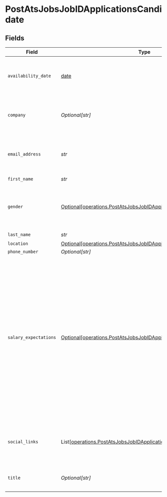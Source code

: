# PostAtsJobsJobIDApplicationsCandidate


## Fields

| Field                                                                                                                                                                                                                                                                                              | Type                                                                                                                                                                                                                                                                                               | Required                                                                                                                                                                                                                                                                                           | Description                                                                                                                                                                                                                                                                                        |
| -------------------------------------------------------------------------------------------------------------------------------------------------------------------------------------------------------------------------------------------------------------------------------------------------- | -------------------------------------------------------------------------------------------------------------------------------------------------------------------------------------------------------------------------------------------------------------------------------------------------- | -------------------------------------------------------------------------------------------------------------------------------------------------------------------------------------------------------------------------------------------------------------------------------------------------- | -------------------------------------------------------------------------------------------------------------------------------------------------------------------------------------------------------------------------------------------------------------------------------------------------- |
| `availability_date`                                                                                                                                                                                                                                                                                | [date](https://docs.python.org/3/library/datetime.html#date-objects)                                                                                                                                                                                                                               | :heavy_minus_sign:                                                                                                                                                                                                                                                                                 | The date the applicant is available to start working.<br/><br/>[](https://developer.mozilla.org/en-US/docs/Web/JavaScript/Reference/Global_Objects/Date/toISOString)                                                                                                                               |
| `company`                                                                                                                                                                                                                                                                                          | *Optional[str]*                                                                                                                                                                                                                                                                                    | :heavy_minus_sign:                                                                                                                                                                                                                                                                                 | The company where the applicant is currently working.                                                                                                                                                                                                                                              |
| `email_address`                                                                                                                                                                                                                                                                                    | *str*                                                                                                                                                                                                                                                                                              | :heavy_check_mark:                                                                                                                                                                                                                                                                                 | The primary email address this application will be created with.                                                                                                                                                                                                                                   |
| `first_name`                                                                                                                                                                                                                                                                                       | *str*                                                                                                                                                                                                                                                                                              | :heavy_check_mark:                                                                                                                                                                                                                                                                                 | N/A                                                                                                                                                                                                                                                                                                |
| `gender`                                                                                                                                                                                                                                                                                           | [Optional[operations.PostAtsJobsJobIDApplicationsGender]](../../models/operations/postatsjobsjobidapplicationsgender.md)                                                                                                                                                                           | :heavy_minus_sign:                                                                                                                                                                                                                                                                                 | The gender of the applicant. Must be one of `MALE`, `FEMALE`, or `OTHER`.                                                                                                                                                                                                                          |
| `last_name`                                                                                                                                                                                                                                                                                        | *str*                                                                                                                                                                                                                                                                                              | :heavy_check_mark:                                                                                                                                                                                                                                                                                 | N/A                                                                                                                                                                                                                                                                                                |
| `location`                                                                                                                                                                                                                                                                                         | [Optional[operations.PostAtsJobsJobIDApplicationsLocation]](../../models/operations/postatsjobsjobidapplicationslocation.md)                                                                                                                                                                       | :heavy_minus_sign:                                                                                                                                                                                                                                                                                 | N/A                                                                                                                                                                                                                                                                                                |
| `phone_number`                                                                                                                                                                                                                                                                                     | *Optional[str]*                                                                                                                                                                                                                                                                                    | :heavy_minus_sign:                                                                                                                                                                                                                                                                                 | N/A                                                                                                                                                                                                                                                                                                |
| `salary_expectations`                                                                                                                                                                                                                                                                              | [Optional[operations.PostAtsJobsJobIDApplicationsSalaryExpectations]](../../models/operations/postatsjobsjobidapplicationssalaryexpectations.md)                                                                                                                                                   | :heavy_minus_sign:                                                                                                                                                                                                                                                                                 | The salary expectations of the applicant. We will automatically convert the amount to a format that is suitable for the ATS you are using. For example, if you are using monthly salary expectations, we will convert the amount to a yearly salary if the ATS expects yearly salary expectations. |
| `social_links`                                                                                                                                                                                                                                                                                     | List[[operations.PostAtsJobsJobIDApplicationsSocialLinks](../../models/operations/postatsjobsjobidapplicationssociallinks.md)]                                                                                                                                                                     | :heavy_minus_sign:                                                                                                                                                                                                                                                                                 | A list of social media links of the applicant. The links must be valid URLs.                                                                                                                                                                                                                       |
| `title`                                                                                                                                                                                                                                                                                            | *Optional[str]*                                                                                                                                                                                                                                                                                    | :heavy_minus_sign:                                                                                                                                                                                                                                                                                 | The current job title of the applicant.                                                                                                                                                                                                                                                            |
